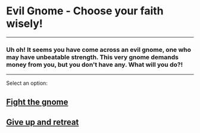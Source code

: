 # Evil Gnome - Choose your faith wisely!
---
### Uh oh! It seems you have come across an evil gnome, one who may have unbeatable strength. This very gnome demands money from you, but you don't have any. What will you do?!
---
Select an option: 
## [Fight the gnome](fightgnome.md)
## [Give up and retreat](giveup.md)